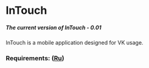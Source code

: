 # InTouch
##### The current version of InTouch - 0.01
InTouch is a mobile application designed for VK usage.
### Requirements: ([Ru](https://github.com/y-harkavik/InTouch/blob/master/Documents/Requirements/Requirements%20Document.md))
